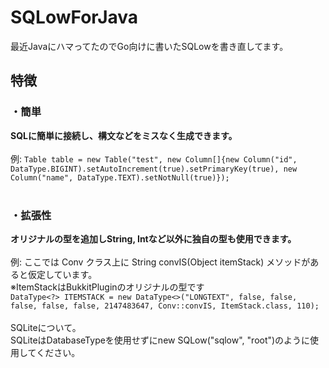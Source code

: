 # SQLowForJava
最近JavaにハマってたのでGo向けに書いたSQLowを書き直してます。
## 特徴
### ・簡単
<b>SQLに簡単に接続し、構文などをミスなく生成できます。</b><br><br>
例: ```Table table = new Table("test", new Column[]{new Column("id", DataType.BIGINT).setAutoIncrement(true).setPrimaryKey(true), new Column("name", DataType.TEXT).setNotNull(true)});```
<br>
<br>
### ・拡張性
<b>オリジナルの型を追加しString, Intなど以外に独自の型も使用できます。</b><br><br>
例: ここでは Conv クラス上に String convIS(Object itemStack) メソッドがあると仮定しています。<br>※ItemStackはBukkitPluginのオリジナルの型です
<br>
```DataType<?> ITEMSTACK = new DataType<>("LONGTEXT", false, false, false, false, false, 2147483647, Conv::convIS, ItemStack.class, 110);```
<br><br>
SQLiteについて。<br>
SQLiteはDatabaseTypeを使用せずにnew SQLow("sqlow", "root")のように使用してください。

